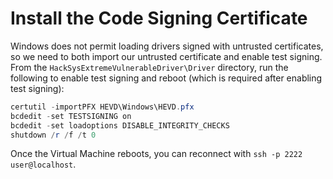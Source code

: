 # Install the Code Signing Certificate

Windows does not permit loading drivers signed with untrusted certificates,
so we need to both import our untrusted certificate and enable test
signing. From the `HackSysExtremeVulnerableDriver\Driver` directory, run the following to enable test signing and reboot (which is required after enabling test signing):

```powershell
certutil -importPFX HEVD\Windows\HEVD.pfx
bcdedit -set TESTSIGNING on
bcdedit -set loadoptions DISABLE_INTEGRITY_CHECKS
shutdown /r /f /t 0
```

Once the Virtual Machine reboots, you can reconnect with `ssh -p 2222 user@localhost`.

